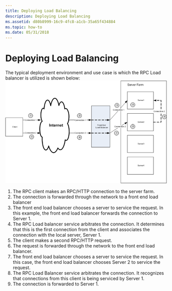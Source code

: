 ```yaml
---
title: Deploying Load Balancing
description: Deploying Load Balancing
ms.assetid: d80b8999-16c9-4fc8-a1cb-35a65f434884
ms.topic: how-to
ms.date: 05/31/2018
---
```


# Deploying Load Balancing

The typical deployment environment and use case is which the RPC Load balancer is utilized is shown below:![rpc load balancing](images/rpc-load-balancing.png)

1.  The RPC client makes an RPC/HTTP connection to the server farm.
2.  The connection is forwarded through the network to a front end load balancer
3.  The front end load balancer chooses a server to service the request. In this example, the front end load balancer forwards the connection to Server 1.
4.  The RPC Load balancer service arbitrates the connection. It determines that this is the first connection from the client and associates the connection with the local server, Server 1.
5.  The client makes a second RPC/HTTP request.
6.  The request is forwarded through the network to the front end load balancer.
7.  The front end load balancer chooses a server to service the request. In this case, the front end load balancer chooses Server 2 to service the request.
8.  The RPC Load Balancer service arbitrates the connection. It recognizes that connections from this client is being serviced by Server 1.
9.  The connection is forwarded to Server 1.

 

 




